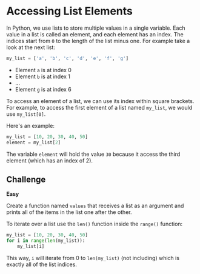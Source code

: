 # Accessing List Elements

In Python, we use lists to store multiple values in a single variable. Each value in a list is called an element, and each element has an index. The indices start from `0` to the length of the list minus one. For example take a look at the next list:

```python
my_list = ['a', 'b', 'c', 'd', 'e', 'f', 'g']
```

* Element `a` is at index 0
* Element `b` is at index 1
* ...
* Element `g` is at index 6

To access an element of a list, we can use its index within square brackets. For example, to access the first element of a list named `my_list`, we would use `my_list[0]`.

Here's an example:

```python
my_list = [10, 20, 30, 40, 50]
element = my_list[2]
```

The variable `element` will hold the value `30` because it access the third element (which has an index of 2).

## Challenge

**Easy**

Create a function named `values` that receives a list as an argument and prints all of the items in the list one after the other.

To iterate over a list use the `len()` function inside the `range()` function:

```python
my_list = [10, 20, 30, 40, 50]
for i in range(len(my_list)):
	my_list[i] 
```

This way, `i` will iterate from 0 to `len(my_list)` (not including) which is exactly all of the list indices.